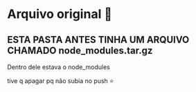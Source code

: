 # Arquivo original :gem:

## ESTA PASTA ANTES TINHA UM ARQUIVO CHAMADO node_modules.tar.gz

Dentro dele estava o node_modules

tive q apagar pq não subia no push :star:
